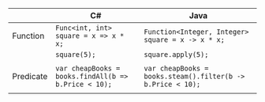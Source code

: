 |           | C#                                                   | Java                                                        |
| --------- | ---------------------------------------------------- | ----------------------------------------------------------- |
| Function  | `Func<int, int> square = x => x * x;`                | `Function<Integer, Integer> square = x -> x * x;`           |
|           | `square(5);`                                         | `square.apply(5);`                                          |
|           |                                                      |                                                             |
| Predicate | `var cheapBooks = books.findAll(b => b.Price < 10);` | `var cheapBooks = books.steam().filter(b -> b.Price < 10);` |
|           |                                                      |                                                             |

